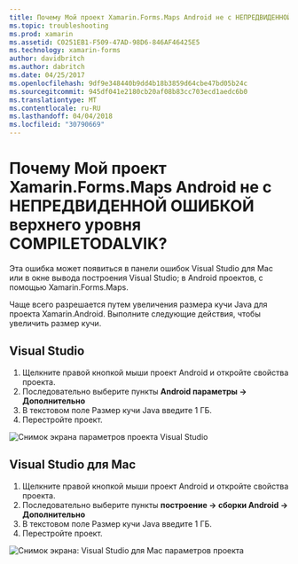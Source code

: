 ```yaml
---
title: Почему Мой проект Xamarin.Forms.Maps Android не с НЕПРЕДВИДЕННОЙ ОШИБКОЙ верхнего уровня COMPILETODALVIK?
ms.topic: troubleshooting
ms.prod: xamarin
ms.assetid: C0251EB1-F509-47AD-98D6-846AF46425E5
ms.technology: xamarin-forms
author: davidbritch
ms.author: dabritch
ms.date: 04/25/2017
ms.openlocfilehash: 9df9e348440b9dd4b18b3859d64cbe47bd05b24c
ms.sourcegitcommit: 945df041e2180cb20af08b83cc703ecd1aedc6b0
ms.translationtype: MT
ms.contentlocale: ru-RU
ms.lasthandoff: 04/04/2018
ms.locfileid: "30790669"
---
```

# <a name="why-does-my-xamarinformsmaps-android-project-fail-with-compiletodalvik-unexpected-top-level-error"></a>Почему Мой проект Xamarin.Forms.Maps Android не с НЕПРЕДВИДЕННОЙ ОШИБКОЙ верхнего уровня COMPILETODALVIK?

Эта ошибка может появиться в панели ошибок Visual Studio для Mac или в окне вывода построения Visual Studio; в Android проектов, с помощью Xamarin.Forms.Maps.

Чаще всего разрешается путем увеличения размера кучи Java для проекта Xamarin.Android. Выполните следующие действия, чтобы увеличить размер кучи.

## <a name="visual-studio"></a>Visual Studio

1. Щелкните правой кнопкой мыши проект Android и откройте свойства проекта.
2. Последовательно выберите пункты **Android параметры -> Дополнительно**
3. В текстовом поле Размер кучи Java введите 1 ГБ.
4. Перестройте проект.

![Снимок экрана параметров проекта Visual Studio](maps-compiletodalvik-error-images/vsjavaheap.png "Android параметров в Visual Studio сборки")

## <a name="visual-studio-for-mac"></a>Visual Studio для Mac

1.  Щелкните правой кнопкой мыши проект Android и откройте свойства проекта.
2.  Последовательно выберите пункты **построение -> сборки Android -> Дополнительно**
3.  В текстовом поле Размер кучи Java введите 1 ГБ.
4.  Перестройте проект.  

![Снимок экрана: Visual Studio для Mac параметров проекта](maps-compiletodalvik-error-images/xsjavaheap.png "Android построения параметры в Visual Studio для Mac")

